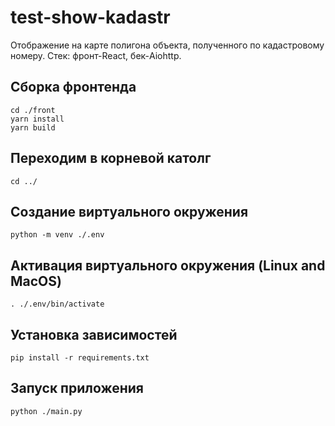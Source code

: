 # test-show-kadastr
Отображение на карте полигона объекта, полученного по кадастровому номеру.
Стек: фронт-React, бек-Aiohttp.

## Сборка фронтенда
```
cd ./front
yarn install
yarn build
```
## Переходим в корневой католг
`cd ../`
## Создание виртуального окружения
`python -m venv ./.env`
## Активация виртуального окружения (Linux and MacOS)
`. ./.env/bin/activate`
## Установка зависимостей
`pip install -r requirements.txt`

## Запуск приложения
`python ./main.py`
